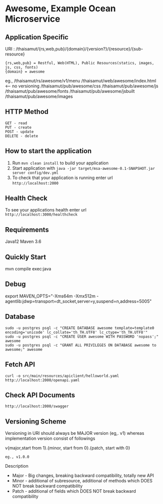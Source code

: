 # Awesome, Example Ocean Microservice


Application Specific
---

URI : /thaisamut/{rs,web,pub}/{domain}/{version?}/{resource}/{sub-resource}

    {rs,web,pub} = Restful, Web(HTML), Public Resources(statics, images, js, css, fonts)
    {domain} = awesome
    
eg., 
     /thaisamut/rs/awesome/v1/menu
     /thaisamut/web/awesome/index.html  <-- no versioning
     /thaisamut/pub/awesome/css
     /thaisamut/pub/awesome/js
     /thaisamut/pub/awesome/fonts
     /thaisamut/pub/awesome/jsbuilt
     /thaisamut/pub/awesome/images


HTTP Method
---

    GET - read
    PUT - create
    POST - update
    DELETE - delete


How to start the application
---

1. Run `mvn clean install` to build your application
2. Start application with `java -jar target/msa-awesome-0.1-SNAPSHOT.jar server config/dev.yml`
3. To check that your application is running enter url `http://localhost:2000`


Health Check
---

To see your applications health enter url `http://localhost:3000/healthcheck`


Requirements
---

   Java12
   Maven 3.6


Quickly Start
---

   mvn compile exec:java


Debug
---

   export MAVEN_OPTS="-Xms64m -Xmx512m -agentlib:jdwp=transport=dt_socket,server=y,suspend=n,address=5005"


Database
---

    sudo -u postgres psql -c "CREATE DATABASE awesome template=template0 encoding='unicode' lc_collate='th_TH.UTF8' lc_ctype='th_TH.UTF8'"
    sudo -u postgres psql -c "CREATE USER awesome WITH PASSWORD 'nopass';" awesome
    sudo -u postgres psql -c "GRANT ALL PRIVILEGES ON DATABASE awesome to awesome;" awesome


Fetch API
---

    curl -o src/main/resources/apiclient/helloworld.yaml http://localhost:2000/openapi.yaml


Check API Documents
---

    http://localhost:2000/swagger


Versioning Scheme
---

Versioning in URI should always be MAJOR version (eg,. v1) whereas implementation version consist of followings

v{major,start from 1}.{minor, start from 0}.{patch, start with 0}

    eg., v1.0.0

Description

* Major - Big changes, breaking backward compatibility, totally new API
* Minor - additional of subresource, additional of methods which DOES NOT break backward compatibility
* Patch - additional of fields which DOES NOT break backward compatibility
